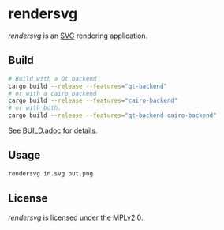 # rendersvg

*rendersvg* is an [SVG](https://en.wikipedia.org/wiki/Scalable_Vector_Graphics) rendering application.

## Build

```bash
# Build with a Qt backend
cargo build --release --features="qt-backend"
# or with a cairo backend
cargo build --release --features="cairo-backend"
# or with both.
cargo build --release --features="qt-backend cairo-backend"
```

See [BUILD.adoc](../../BUILD.adoc) for details.

## Usage

```bash
rendersvg in.svg out.png
```

## License

*rendersvg* is licensed under the [MPLv2.0](https://www.mozilla.org/en-US/MPL/).

